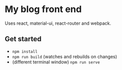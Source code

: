 # My blog front end
Uses react, material-ui, react-router and webpack.

## Get started
- `npm install`
- `npm run build` (watches and rebuilds on changes)
- (different terminal window) `npm run serve`